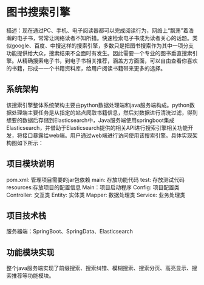 # 图书搜索引擎

描述：现在通过PC、手机、电子阅读器都可以完成阅读行为，网络上“飘荡”着浩瀚的电子书，常常让网络读者不知所措。快速检索电子书成为读者关心的话题。类似google、百度、中搜这样的搜索引擎，多数只是把图书搜索作为其中一项分支功能提供给大众，搜索结果不全面时有发生。因此需要一个专业的图书垂直搜索引擎。从精确搜索电子书，到电子书相关推荐，涵盖方方面面，可以自由查看你喜欢的书籍，形成一一个书籍资料库，给用户阅读书籍带来更多的选择。

## 系统架构
该搜索引擎整体系统架构主要由python数据处理端和java服务端构成。python数据处理端主要任务是从指定的站点爬取书籍信息，然后对数据进行清洗过滤，得到想要的数据后存储到Elasticsearch中，Java服务端使用springboot集成Elasticsearch，并借助于Elasticsearch提供的相关API进行搜索引擎相关功能开发，将接口暴露给web端。用户通过web端进行访问使用该搜索引擎。具体实现架构图如下所示：

## 项目模块说明
 pom.xml: 管理项目需要的jar包依赖
 main: 存放功能代码
 test: 存放测试代码
 resources:存放项目的配置信息
 Main：项目启动程序
 Config: 项目配置类
 Controller: 交互类
 Entity: 实体类
 Mapper: 数据处理类
 Service: 业务处理类
 
## 项目技术栈

服务器端：SpringBoot、SpringData、Elasticsearch


## 功能模块实现

整个java服务端实现了前缀搜索、搜索纠错、模糊搜索、搜索分页、高亮显示、搜索推荐等功能模块。


